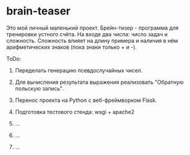 # brain-teaser


Это мой личный маленький проект. Брейн-тизер - программа для тренировки устного счёта. На входе два числа: число задач и сложность. Сложность влияет на длину примера и наличия в нём арифметических знаков (пока знаки только + и -).


ToDo:

1. Переделать генерацию псевдослучайных чисел.

2. Для вычисления результата выражения реализовать "Обратную польскую запись".

3. Перенос проекта на Python с веб-фреймворком Flask.

4. Подготовка тестового стенда: wsgi + apache2

5. ...

6. ...

7. ...
